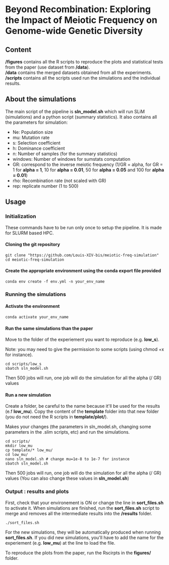 # Beyond Recombination: Exploring the Impact of Meiotic Frequency on Genome-wide Genetic Diversity

## Content 
**/figures** contains all the R scripts to reproduce the plots and statistical tests from the paper (use dataset from **/data**).  
**/data** contains the merged datasets obtained from all the experiments.
**/scripts** contains all the scripts used run the simulations and the individual results.  

## About the simulations 

The main script of the pipeline is **sln_model.sh** which will run SLiM (simulations) and a python script (summary statistics). It also contains all the parameters for simulation: 

- Ne: Population size
- mu: Mutation rate
- s: Selection coefficient
- h: Dominance coefficient
- n: Number of samples (for the summary statistics)
- windows: Number of windows for sumstats computation
- GR: correspond to the inverse meiotic frequency (1/GR = alpha, for GR = 1 for **alpha = 1**, 10 for **alpha = 0.01**, 50 for **alpha = 0.05** and 100 for **alpha = 0.01**)
- rho: Recombination rate (not scaled with GR)
- rep: replicate number (1 to 500)

## Usage 
### Initialization
These commands have to be run only once to setup the pipeline. It is made for SLURM based HPC.

#### Cloning the git repository
```
git clone "https://github.com/Louis-XIV-bis/meiotic-freq-simulation"
cd meiotic-freq-simulation
```

#### Create the appropriate environment using the conda export file provided
```
conda env create -f env.yml -n your_env_name
```

### Running the simulations
#### Activate the environment
```
conda activate your_env_name 
```

#### Run the same simulations than the paper 
Move to the folder of the experiement you want to reproduce (e.g. **low_s**).

Note: you may need to give the permission to some scripts (using chmod +x for instance).  

```
cd scripts/low_s
sbatch sln_model.sh
``` 

Then 500 jobs will run, one job will do the simulation for all the alpha (/ GR) values

#### Run a new simulation 
Create a folder, be careful to the name because it'll be used for the results (e.f **low_mu**).
Copy the content of the **template** folder into that new folder (you do not need the R scripts in **template/plot/**). 

Makes your changes (the parameters in sln_model.sh, changing some parameters in the .slim scripts, etc) and run the simulations.

```
cd scripts/
mkdir low_mu
cp template/* low_mu/
cd low_mu/
nano sln_model.sh # change mu=1e-8 to 1e-7 for instance
sbatch sln_model.sh
```
Then 500 jobs will run, one job will do the simulation for all the alpha (/ GR) values (You can also change these values in **sln_model.sh**)

### Output : results and plots

First, check that your environement is ON or change the line in **sort_files.sh** to activate it. 
When simulations are finished, run the **sort_files.sh** script to merge and removes all the intermediate results into the **/results** folder.

```
./sort_files.sh
```

For the new simulations, they will be automatically produced when running **sort_files.sh**. If you did new simulations, you'll have to add the name for the experiement (e.g. **low_mu**) at the line to load the file.

To reproduce the plots from the paper, run the Rscirpts in the **figures/** folder.

